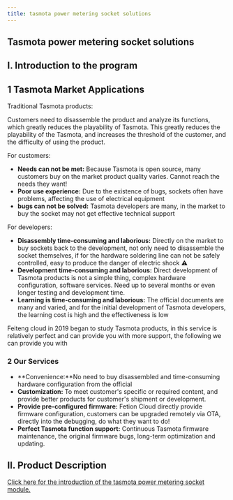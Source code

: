 ```yaml
---
title: tasmota power metering socket solutions
--- 
```


## Tasmota power metering socket solutions

## I. Introduction to the program

## 1 Tasmota Market Applications

Traditional Tasmota products:

Customers need to disassemble the product and analyze its functions, which greatly reduces the playability of Tasmota.
This greatly reduces the playability of the Tasmota, and increases the threshold of the customer, and the difficulty of using the product.

For customers:

- **Needs can not be met:** Because Tasmota is open source, many customers buy on the market product quality varies. Cannot reach the needs they want!
- **Poor use experience:** Due to the existence of bugs, sockets often have problems, affecting the use of electrical equipment
- **bugs can not be solved:** Tasmota developers are many, in the market to buy the socket may not get effective technical support

For developers:

- **Disassembly time-consuming and laborious:** Directly on the market to buy sockets back to the development, not only need to disassemble the socket themselves, if for the hardware soldering line can not be safely controlled, easy to produce the danger of electric shock ⚠️
- **Development time-consuming and laborious:** Direct development of Tasmota products is not a simple thing, complex hardware configuration, software services. Need up to several months or even longer testing and development time.
- **Learning is time-consuming and laborious:** The official documents are many and varied, and for the initial development of Tasmota developers, the learning cost is high and the effectiveness is low

Feiteng cloud in 2019 began to study Tasmota products, in this service is relatively perfect and can provide you with more support, the following we can provide you with

### 2 Our Services

- **Convenience:**No need to buy disassembled and time-consuming hardware configuration from the official
- **Customization:** To meet customer's specific or required content, and provide better products for customer's shipment or development.
- **Provide pre-configured firmware:** Fetion Cloud directly provide firmware configuration, customers can be upgraded remotely via OTA, directly into the debugging, do what they want to do!
- **Perfect Tasmota function support:** Continuous Tasmota firmware maintenance, the original firmware bugs, long-term optimization and updating.


## II. Product Description
[Click here for the introduction of the tasmota power metering socket module.](../../products/tasmota/socket.md)


